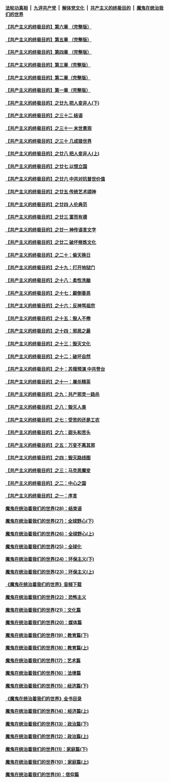 

####  [法轮功真相](../../../../basic/blob/master/README.md?t=06242131) &nbsp;|&nbsp; [九评共产党](../../../../9ping.md/blob/master/README.md?t=06242131) &nbsp;|&nbsp; [解体党文化](../../../../jtdwh.md/blob/master/README.md?t=06242131)  &nbsp;|&nbsp; [共产主义的终极目的](../../../../gczydzjmd.md/blob/master/README.md?t=06242131) &nbsp;|&nbsp; [魔鬼在统治我们的世界](../../../../mgztzwmdsj.md/blob/master/README.md?t=06242131) 

#### [【共产主义的终极目的】第六章 （完整版）](../pages/nsc422/n11428913.md?t=06242131) 

#### [【共产主义的终极目的】第五章 （完整版）](../pages/nsc422/n11428912.md?t=06242131) 

#### [【共产主义的终极目的】第四章 （完整版）](../pages/nsc422/n11428907.md?t=06242131) 

#### [【共产主义的终极目的】第三章（完整版）](../pages/nsc422/n11428848.md?t=06242131) 

#### [【共产主义的终极目的】第二章（完整版）](../pages/nsc422/n11428831.md?t=06242131) 

#### [【共产主义的终极目的】第一章（完整版）](../pages/nsc422/n11417651.md?t=06242131) 

#### [【共产主义的终极目的】之廿九 把人变非人(下)](../pages/nsc422/n11344140.md?t=06242131) 

#### [【共产主义的终极目的】之三十二 结语](../pages/nsc422/n11360535.md?t=06242131) 

#### [【共产主义的终极目的】之三十一 末世景观](../pages/nsc422/n11351129.md?t=06242131) 

#### [【共产主义的终极目的】之三十 几成狼世界](../pages/nsc422/n11348280.md?t=06242131) 

#### [【共产主义的终极目的】之廿八 把人变非人(上)](../pages/nsc422/n11340492.md?t=06242131) 

#### [【共产主义的终极目的】之廿七 以恨立国](../pages/nsc422/n11336944.md?t=06242131) 

#### [【共产主义的终极目的】之廿六 中共对抗普世价值](../pages/nsc422/n11324785.md?t=06242131) 

#### [【共产主义的终极目的】之廿五 传统艺术颂神](../pages/nsc422/n11296396.md?t=06242131) 

#### [【共产主义的终极目的】之廿四 人伦典范](../pages/nsc422/n11296397.md?t=06242131) 

#### [【共产主义的终极目的】之廿三 富而有德](../pages/nsc422/n11283598.md?t=06242131) 

#### [【共产主义的终极目的】之廿一 神传语言文字](../pages/nsc422/n11263265.md?t=06242131) 

#### [【共产主义的终极目的】之廿二 破坏修炼文化](../pages/nsc422/n11245728.md?t=06242131) 

#### [【共产主义的终极目的】之二十：偷天换日](../pages/nsc422/n11238846.md?t=06242131) 

#### [【共产主义的终极目的】之十九：打开地狱门](../pages/nsc422/n11206376.md?t=06242131) 

#### [【共产主义的终极目的】之十八：柔性洗脑](../pages/nsc422/n11199994.md?t=06242131) 

#### [【共产主义的终极目的】之十七：颠倒善恶](../pages/nsc422/n11179782.md?t=06242131) 

#### [【共产主义的终极目的】之十六：反神骂祖宗](../pages/nsc422/n11166798.md?t=06242131) 

#### [【共产主义的终极目的】之十五：毁人不倦](../pages/nsc422/n11166792.md?t=06242131) 

#### [【共产主义的终极目的】之十四：邪恶之最](../pages/nsc422/n11150249.md?t=06242131) 

#### [【共产主义的终极目的】之十三：毁灭文化](../pages/nsc422/n11135227.md?t=06242131) 

#### [【共产主义的终极目的】之十二：破坏自然](../pages/nsc422/n11135214.md?t=06242131) 

#### [【共产主义的终极目的】之十：苏俄预演 中共登台](../pages/nsc422/n11118424.md?t=06242131) 

#### [【共产主义的终极目的】之十一：屠杀精英](../pages/nsc422/n11118442.md?t=06242131) 

#### [【共产主义的终极目的】之九：共产邪灵一路杀](../pages/nsc422/n11114139.md?t=06242131) 

#### [【共产主义的终极目的】之八：毁灭人类](../pages/nsc422/n11108503.md?t=06242131) 

#### [【共产主义的终极目的】之七：受苦的还是工农](../pages/nsc422/n11101809.md?t=06242131) 

#### [【共产主义的终极目的】之六：甜头和苦头](../pages/nsc422/n11096971.md?t=06242131) 

#### [【共产主义的终极目的】之五：万变不离其邪](../pages/nsc422/n11091285.md?t=06242131) 

#### [【共产主义的终极目的】之四：毁灭路线图](../pages/nsc422/n11086284.md?t=06242131) 

#### [【共产主义的终极目的】之三：马克思魔变](../pages/nsc422/n11061941.md?t=06242131) 

#### [【共产主义的终极目的】之二：中心之国](../pages/nsc422/n11047728.md?t=06242131) 

#### [【共产主义的终极目的】之一：序言](../pages/nsc422/n11086077.md?t=06242131) 

#### [魔鬼在统治着我们的世界(28)：结束语](../pages/nsc422/n10936246.md?t=06242131) 

#### [魔鬼在统治着我们的世界(27)：全球野心(下)](../pages/nsc422/n10928319.md?t=06242131) 

#### [魔鬼在统治着我们的世界(26)：全球野心(上)](../pages/nsc422/n10900318.md?t=06242131) 

#### [魔鬼在统治着我们的世界(25)：全球化](../pages/nsc422/n10788205.md?t=06242131) 

#### [魔鬼在统治着我们的世界(24)：环保主义(下)](../pages/nsc422/n10695307.md?t=06242131) 

#### [魔鬼在统治着我们的世界(23)：环保主义(上)](../pages/nsc422/n10688613.md?t=06242131) 

#### [《魔鬼在统治着我们的世界》音频下载](../pages/nsc422/n10635553.md?t=06242131) 

#### [魔鬼在统治着我们的世界(22)：恐怖主义](../pages/nsc422/n10614727.md?t=06242131) 

#### [魔鬼在统治着我们的世界(21)：文化篇](../pages/nsc422/n10597706.md?t=06242131) 

#### [魔鬼在统治着我们的世界(20)：媒体篇](../pages/nsc422/n10586579.md?t=06242131) 

#### [魔鬼在统治着我们的世界(19)：教育篇(下)](../pages/nsc422/n10564808.md?t=06242131) 

#### [魔鬼在统治着我们的世界(18)：教育篇(上)](../pages/nsc422/n10526970.md?t=06242131) 

#### [魔鬼在统治着我们的世界(17)：艺术篇](../pages/nsc422/n10499093.md?t=06242131) 

#### [魔鬼在统治着我们的世界(16)：法律篇](../pages/nsc422/n10485969.md?t=06242131) 

#### [魔鬼在统治着我们的世界(15)：经济篇(下)](../pages/nsc422/n10469975.md?t=06242131) 

#### [《魔鬼在统治着我们的世界》全书目录](../pages/nsc422/n10464261.md?t=06242131) 

#### [魔鬼在统治着我们的世界(14)：经济篇(上)](../pages/nsc422/n10457370.md?t=06242131) 

#### [魔鬼在统治着我们的世界(13)：政治篇(下)](../pages/nsc422/n10448270.md?t=06242131) 

#### [魔鬼在统治着我们的世界(12)：政治篇(上)](../pages/nsc422/n10444576.md?t=06242131) 

#### [魔鬼在统治着我们的世界(11)：家庭篇(下)](../pages/nsc422/n10440961.md?t=06242131) 

#### [魔鬼在统治着我们的世界(10)：家庭篇(上)](../pages/nsc422/n10435448.md?t=06242131) 

#### [魔鬼在统治着我们的世界(9)：信仰篇](../pages/nsc422/n10432159.md?t=06242131) 

